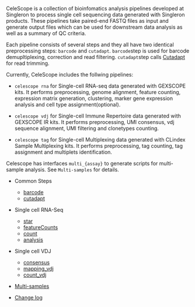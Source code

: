 CeleScope is a collection of bioinfomatics analysis pipelines developed at Singleron to process single cell sequencing data generated with Singleron products. These pipelines take paired-end FASTQ files as input and generate output files which can be used for downstream data analysis as well as a summary of QC criteria.

Each pipeline consists of several steps and they all have two identical preprocessing steps: `barcode` and `cutadapt`. `barcode`step is used for barcode demupltiplexing, correction and read filtering. `cutadapt`step calls [Cutadapt](https://cutadapt.readthedocs.io/en/stable/) for read trimming.

Currently, CeleScope includes the follwing pipelines:

- `celescope rna` for Single-cell RNA-seq data generated with GEXSCOPE kits. It performs preprocessing, genome alignment, feature counting, expression matrix generation, clustering, marker gene expression analysis and cell type assignment(optional).

- `celescope vdj` for Single-cell Immune Repertoire data generated with GEXSCOPE IR kits. It performs preprocessing, UMI consensus, vdj sequence alignment, UMI filtering and clonetypes counting. 

- `celescope tag` for Single-cell Multiplexing data generated with CLindex Sample Multiplexing kits. It performs preprocessing, tag counting, tag assignment and multiplets identification.

Celescope has interfaces `multi_{assay}` to generate scripts for multi-sample analysis. See `Multi-samples` for details.

- Common Steps
    - [barcode](barcode.md)
    - [cutadapt](cutadapt.md)

- Single cell RNA-Seq
    - [star](star.md)
    - [featureCounts](featureCounts.md)
    - [count](count.md)
    - [analysis](analysis.md)

- Single cell VDJ
    - [consensus](consensus.md)
    - [mapping_vdj](mapping_vdj.md)
    - [count_vdj](count_vdj.md)

- [Multi-samples](multi-samples.md)

- [Change log](CHANGELOG.md)